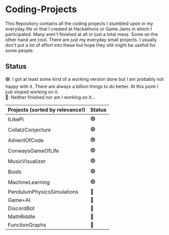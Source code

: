 # Coding-Projects

This Repository contains all the coding projects I stumbled upon in my everyday life or that I created at Hackathons or Game Jams in which I participated. Many aren't finished at all or just a total mess. Some on the other hand are cool. There are just my everyday small projects. I usually don't put a lot of effort into these but hope they still might be usefull for some people.

## Status

🟢: I got at least some kind of a working version done but I am probably not happy with it. There are always a billion things to do better. At this point I just stoped working on it.  
🔴: Neither finished nor am I working on it...

| Projects (**sorted by relevance!**) | Status |
| ----------------------------------- | ------ |
| ILikePi                             | 🟢     |
| CollatzConjecture                   | 🟢     |
| AdventOfCode                        | 🟢     |
| ConwaysGameOfLife                   | 🟢     |
| MusicVisualizer                     | 🟢     |
| Boids                               | 🟢     |
| MachineLearning                     | 🟢     |
| PendulumPhysicsSimulations          | 🔴     |
| Game+AI                             | 🔴     |
| DiscordBot                          | 🔴     |
| MathRiddle                          | 🔴     |
| FunctionGraphs                      | 🔴     |

